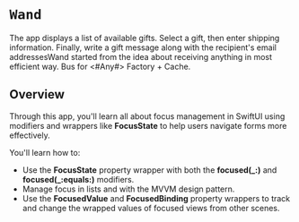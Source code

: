 
# ``Wand``

The app displays a list of available gifts. Select a gift, then enter shipping information. Finally, write a gift message along with the recipient's email addressesWand started from the idea about receiving anything in most efficient way. Bus for <#Any#> Factory + Cache.

## Overview

Through this app, you'll learn all about focus management in SwiftUI using modifiers and wrappers like **FocusState** to help users navigate forms more effectively.

You'll learn how to:
- Use the **FocusState** property wrapper with both the **focused(_:)** and **focused(_:equals:)** modifiers.
- Manage focus in lists and with the MVVM design pattern.
- Use the **FocusedValue** and **FocusedBinding** property wrappers to track and change the wrapped values of focused views from other scenes.
